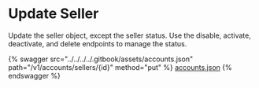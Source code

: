 # Update Seller

Update the seller object, except the seller status. Use the disable, activate, deactivate, and delete endpoints to manage the status.

{% swagger src="../../../../.gitbook/assets/accounts.json" path="/v1/accounts/sellers/{id}" method="put" %}
[accounts.json](../../../../.gitbook/assets/accounts.json)
{% endswagger %}
